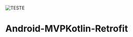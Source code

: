 ![TESTE](https://circleci.com/gh/circleci/mongofinil/tree/master.svg?style=shield&circle-token=b14acf911433d315298235b0c2fbf7b2670a92a8)

# Android-MVPKotlin-Retrofit
